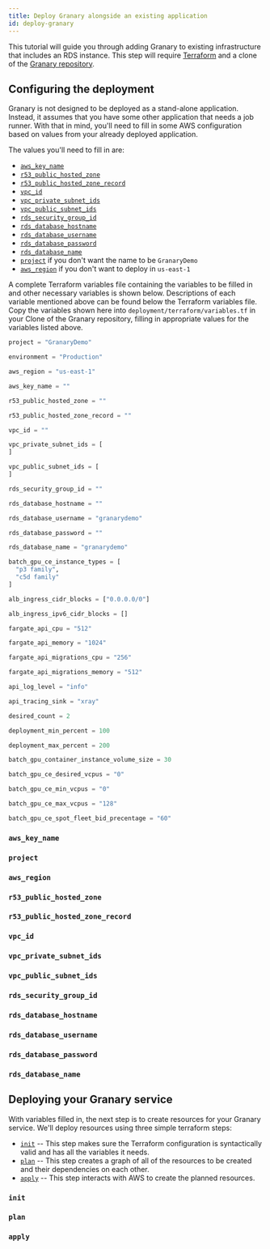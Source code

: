 ```yaml
---
title: Deploy Granary alongside an existing application
id: deploy-granary
---
```


This tutorial will guide you through adding Granary to existing infrastructure
that includes an RDS instance. This step will require
[Terraform](https://learn.hashicorp.com/terraform/getting-started/install.html)
and a clone of the [Granary repository](https://github.com/raster-foundry/granary/).

## Configuring the deployment

Granary is not designed to be deployed as a stand-alone application.
Instead, it assumes that you have some other application that needs
a job runner. With that in mind, you'll need to fill in some
AWS configuration based on values from your already deployed application.

The values you'll need to fill in are:

- [`aws_key_name`](#aws_key_name)
- [`r53_public_hosted_zone`](#r53_public_hosted_zone)
- [`r53_public_hosted_zone_record`](#r53_public_hosted_zone_record)
- [`vpc_id`](#vpc_id)
- [`vpc_private_subnet_ids`](#vpc_private_subnet_ids)
- [`vpc_public_subnet_ids`](#vpc_public_subnet_ids)
- [`rds_security_group_id`](#rds_security_group_id)
- [`rds_database_hostname`](#rds_database_hostname)
- [`rds_database_username`](#rds_database_username)
- [`rds_database_password`](#rds_database_password)
- [`rds_database_name`](#rds_database_name)
- [`project`](#project) if you don't want the name to be `GranaryDemo`
- [`aws_region`](#aws_region) if you don't want to deploy in `us-east-1`

A complete Terraform variables file containing the variables to be filled in
and other necessary variables is shown below. Descriptions of each variable mentioned
above can be found below the Terraform variables file. Copy the variables shown here
into `deployment/terraform/variables.tf` in your Clone of the Granary repository,
filling in appropriate values for the variables listed above.

```terraform
project = "GranaryDemo"

environment = "Production"

aws_region = "us-east-1"

aws_key_name = ""

r53_public_hosted_zone = ""

r53_public_hosted_zone_record = ""

vpc_id = ""

vpc_private_subnet_ids = [
]

vpc_public_subnet_ids = [
]

rds_security_group_id = ""

rds_database_hostname = ""

rds_database_username = "granarydemo"

rds_database_password = ""

rds_database_name = "granarydemo"

batch_gpu_ce_instance_types = [
  "p3 family",
  "c5d family"
]

alb_ingress_cidr_blocks = ["0.0.0.0/0"]

alb_ingress_ipv6_cidr_blocks = []

fargate_api_cpu = "512"

fargate_api_memory = "1024"

fargate_api_migrations_cpu = "256"

fargate_api_migrations_memory = "512"

api_log_level = "info"

api_tracing_sink = "xray"

desired_count = 2

deployment_min_percent = 100

deployment_max_percent = 200

batch_gpu_container_instance_volume_size = 30

batch_gpu_ce_desired_vcpus = "0"

batch_gpu_ce_min_vcpus = "0"

batch_gpu_ce_max_vcpus = "128"

batch_gpu_ce_spot_fleet_bid_precentage = "60"
```

### `aws_key_name`
### `project`
### `aws_region`
### `r53_public_hosted_zone`
### `r53_public_hosted_zone_record`
### `vpc_id`
### `vpc_private_subnet_ids`
### `vpc_public_subnet_ids`
### `rds_security_group_id`
### `rds_database_hostname`
### `rds_database_username`
### `rds_database_password`
### `rds_database_name`

## Deploying your Granary service

With variables filled in, the next step is to create resources for your
Granary service. We'll deploy resources using three simple terraform
steps:

- [`init`](#init) -- This step makes sure the Terraform configuration is syntactically
  valid and has all the variables it needs.
- [`plan`](#plan) -- This step creates a graph of all of the resources to be created
  and their dependencies on each other.
- [`apply`](#apply) -- This step interacts with AWS to create the planned resources.

### `init`

### `plan`

### `apply`
